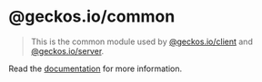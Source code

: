 # @geckos.io/common

> This is the common module used by [@geckos.io/client](https://www.npmjs.com/package/@geckos.io/client) and [@geckos.io/server](https://www.npmjs.com/package/@geckos.io/server).

Read the [documentation](https://github.com/geckosio/geckos.io) for more information.
